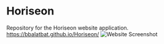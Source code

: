 # Horiseon
Repository for the Horiseon website application.
https://bbalatbat.github.io/Horiseon/
![Website Screenshot](\Horiseon\assets\images\website-screenshot.png?raw=true "Website Screenshot")

